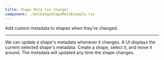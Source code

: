 ```yaml
---
title: Shape Meta (on change)
component: ./OnChangeShapeMetaExample.tsx
---
```


Add custom metadata to shapes when they're changed.

---

We can update a shape's metadata whenever it changes. A UI displays the current selected shape's metadata. Create a shape, select it, and move it around. The metadata will updated any time the shape changes.
